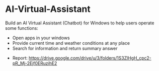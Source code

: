 # AI-Virtual-Assistant

Build an AI Virtual Assistant (Chatbot) for Windows to help users operate some functions:
- Open apps in your windows
- Provide current time and weather conditions at any place
- Search for information and return summary answer

* Report: https://drive.google.com/drive/u/3/folders/1S3ZlHgH_cpc2-pR_Mj-2Ejf0ERuzihE2

